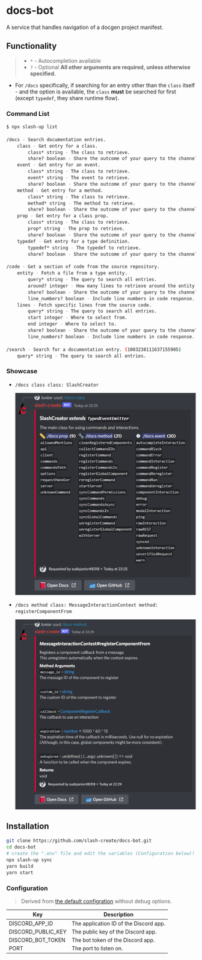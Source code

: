 # docs-bot
A service that handles navigation of a docgen project manifest.

## Functionality

> - `*` - Autocompletion available
> - `?` - Optional
> **All other arguments are required, unless otherwise specified.**

- For `/docs` specifically, if searching for an entry other than the `class` itself - and the option is available, the `class` **must** be searched for first (except `typedef`, they share runtime flow).

### Command List

```sh
$ npx slash-up list

/docs - Search documentation entries.
    class - Get entry for a class.
        class* string - The class to retrieve.
        share? boolean - Share the outcome of your query to the channel.
    event - Get entry for an event.
        class* string - The class to retrieve.
        event* string - The event to retrieve.
        share? boolean - Share the outcome of your query to the channel.
    method - Get entry for a method.
        class* string - The class to retrieve.
        method* string - The method to retrieve.
        share? boolean - Share the outcome of your query to the channel.
    prop - Get entry for a class prop.
        class* string - The class to retrieve.
        prop* string - The prop to retrieve.
        share? boolean - Share the outcome of your query to the channel.
    typedef - Get entry for a type definition.
        typedef* string - The typedef to retrieve.
        share? boolean - Share the outcome of your query to the channel.

/code - Get a section of code from the source repository.
    entity - Fetch a file from a type entity.
        query* string - The query to search all entries.
        around? integer - How many lines to retrieve around the entity. (default = 3)
        share? boolean - Share the outcome of your query to the channel.
        line_numbers? boolean - Include line numbers in code response. (default=false)
    lines - Fetch specific lines from the source code.
        query* string - The query to search all entries.
        start integer - Where to select from.
        end integer - Where to select to.
        share? boolean - Share the outcome of your query to the channel.
        line_numbers? boolean - Include line numbers in code response. (default=false)

/search - Search for a documentation entry. (1003238111637155905)
    query* string - The query to search all entries.
```

### Showcase

- `/docs class class: SlashCreator`

  ![Docs_Class Command](assets/commands/docs-class.png)

- `/docs method class: MessageInteractionContext method: registerComponentFrom`

  ![Docs_Method Command](assets/commands/docs-method.png)


## Installation
```sh
git clone https://github.com/slash-create/docs-bot.git
cd docs-bot
# create the ".env" file and edit the variables (Configuration below)!
npx slash-up sync
yarn build
yarn start
```

### Configuration

> Derived from [the default configration](./app.json) without debug options.

| Key | Description |
| --- | ----------- |
| DISCORD_APP_ID | The application ID of the Discord app. |
| DISCORD_PUBLIC_KEY | The public key of the Discord app. |
| DISCORD_BOT_TOKEN | The bot token of the Discord app. |
| PORT | The port to listen on. |
